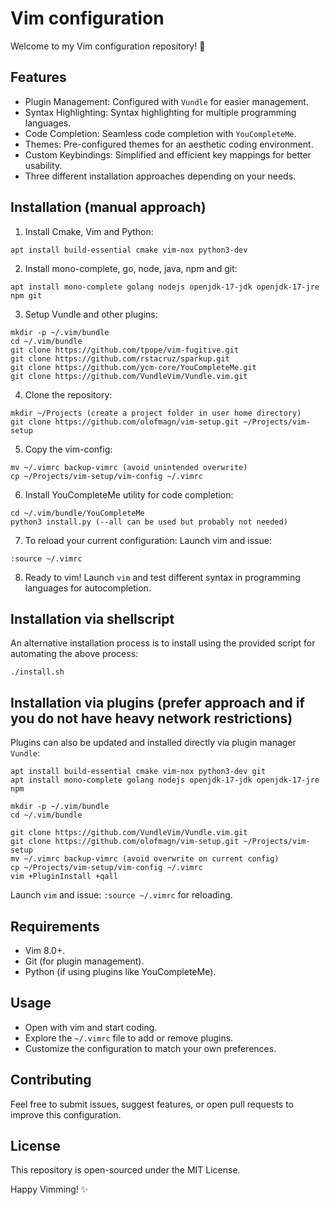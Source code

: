 # Vim configuration
Welcome to my Vim configuration repository! 🎉 
## Features
- Plugin Management: Configured with `Vundle` for easier management.
- Syntax Highlighting: Syntax highlighting for multiple programming languages.
- Code Completion: Seamless code completion with `YouCompleteMe`.
- Themes: Pre-configured themes for an aesthetic coding environment.
- Custom Keybindings: Simplified and efficient key mappings for better usability.
- Three different installation approaches depending on your needs.

## Installation (manual approach)
1. Install Cmake, Vim and Python:
```
apt install build-essential cmake vim-nox python3-dev
```
2. Install mono-complete, go, node, java, npm and git:
```
apt install mono-complete golang nodejs openjdk-17-jdk openjdk-17-jre npm git
```
3.  Setup Vundle and other plugins:
```
mkdir -p ~/.vim/bundle
cd ~/.vim/bundle
git clone https://github.com/tpope/vim-fugitive.git
git clone https://github.com/rstacruz/sparkup.git
git clone https://github.com/ycm-core/YouCompleteMe.git
git clone https://github.com/VundleVim/Vundle.vim.git 
```

4. Clone the repository:
```
mkdir ~/Projects (create a project folder in user home directory)
git clone https://github.com/olofmagn/vim-setup.git ~/Projects/vim-setup
```

5. Copy the vim-config:
```
mv ~/.vimrc backup-vimrc (avoid unintended overwrite)
cp ~/Projects/vim-setup/vim-config ~/.vimrc
```

6. Install YouCompleteMe utility for code completion:
```
cd ~/.vim/bundle/YouCompleteMe
python3 install.py (--all can be used but probably not needed)
```

7. To reload your current configuration: Launch vim and issue:
```
:source ~/.vimrc
```

8. Ready to vim!
Launch `vim` and test different syntax in programming languages for autocompletion.

## Installation via shellscript
An alternative installation process is to install using the provided script for automating the above process:
```
./install.sh 
```

## Installation via plugins (prefer approach and if you do not have heavy network restrictions)
Plugins can also be updated and installed directly via plugin manager `Vundle`:

```
apt install build-essential cmake vim-nox python3-dev git
apt install mono-complete golang nodejs openjdk-17-jdk openjdk-17-jre npm

mkdir -p ~/.vim/bundle
cd ~/.vim/bundle

git clone https://github.com/VundleVim/Vundle.vim.git
git clone https://github.com/olofmagn/vim-setup.git ~/Projects/vim-setup
mv ~/.vimrc backup-vimrc (avoid overwrite on current config)
cp ~/Projects/vim-setup/vim-config ~/.vimrc
vim +PluginInstall +qall
```

Launch `vim` and issue: `:source ~/.vimrc` for reloading.

## Requirements
- Vim 8.0+.
- Git (for plugin management).
- Python (if using plugins like YouCompleteMe).

## Usage
- Open with vim and start coding.
- Explore the `~/.vimrc` file to add or remove plugins.
- Customize the configuration to match your own preferences.

## Contributing
Feel free to submit issues, suggest features, or open pull requests to improve this configuration.

## License
This repository is open-sourced under the MIT License.

Happy Vimming! ✨
